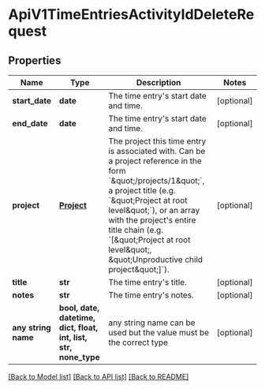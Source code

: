 # ApiV1TimeEntriesActivityIdDeleteRequest


## Properties
Name | Type | Description | Notes
------------ | ------------- | ------------- | -------------
**start_date** | **date** | The time entry&#39;s start date and time. | [optional] 
**end_date** | **date** | The time entry&#39;s start date and time. | [optional] 
**project** | [**Project**](Project.md) | The project this time entry is associated with. Can be a project reference in the form &#x60;\&quot;/projects/1\&quot;&#x60;, a project title (e.g. &#x60;\&quot;Project at root level\&quot;&#x60;), or an array with the project&#39;s entire title chain (e.g. &#x60;[\&quot;Project at root level\&quot;, \&quot;Unproductive child project\&quot;]&#x60;). | [optional] 
**title** | **str** | The time entry&#39;s title. | [optional] 
**notes** | **str** | The time entry&#39;s notes. | [optional] 
**any string name** | **bool, date, datetime, dict, float, int, list, str, none_type** | any string name can be used but the value must be the correct type | [optional]

[[Back to Model list]](../README.md#documentation-for-models) [[Back to API list]](../README.md#documentation-for-api-endpoints) [[Back to README]](../README.md)


